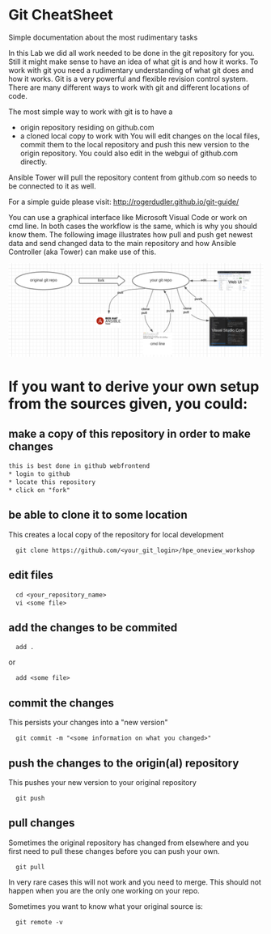 # Git CheatSheet

Simple documentation about the most rudimentary tasks

In this Lab we did all work needed to be done in the git repository for you. Still it might make sense to have an idea of what git is and how it works.  To work with git you need a rudimentary understanding of what git does and how it works.
Git is a very powerful and flexible revision control system. There are many different ways to work with git and different locations of code.

The most simple way to work with git is to have a
* origin repository residing on github.com
* a cloned local copy to work with
You will edit changes on the local files, commit them to the local repository and push this new version to the origin repository.
You could also edit in the webgui of github.com directly.

Ansible Tower will pull the repository content from github.com so needs to be connected to it as well. 

For a simple guide please visit: http://rogerdudler.github.io/git-guide/

You can use a graphical interface like Microsoft Visual Code or work on cmd line. In both cases the workflow is the same, which is why you should know them. The following image illustrates how pull and push get newest data and send changed data to the main repository and how Ansible Controller (aka Tower) can make use of this.

![git_clonepullandpush.png](/images/git_clonepullandpush.png)


# If you want to derive your own setup from the sources given, you could:

## make a copy of this repository in order to make changes
	this is best done in github webfrontend
	* login to github
	* locate this repository
	* click on "fork" 

## be able to clone it to some location 
  This creates a local copy of the repository for local development
```
  git clone https://github.com/<your_git_login>/hpe_oneview_workshop
```

## edit files
```
  cd <your_repository_name>
  vi <some file>
```

## add the changes to be commited
```
  add .
```
  or
```
  add <some file>
```

## commit the changes
  This persists your changes into a "new version"
```
  git commit -m "<some information on what you changed>"
```

## push the changes to the origin(al) repository
  This pushes your new version to your original repository
```
  git push
```

## pull changes 
  Sometimes the original repository has changed from elsewhere and you first need to pull these changes before you can push your own.
```
  git pull
```

  In very rare cases this will not work and you need to merge. This should not happen when you are the only one working on your repo.

  Sometimes you want to know what your original source is:
```
  git remote -v
```

